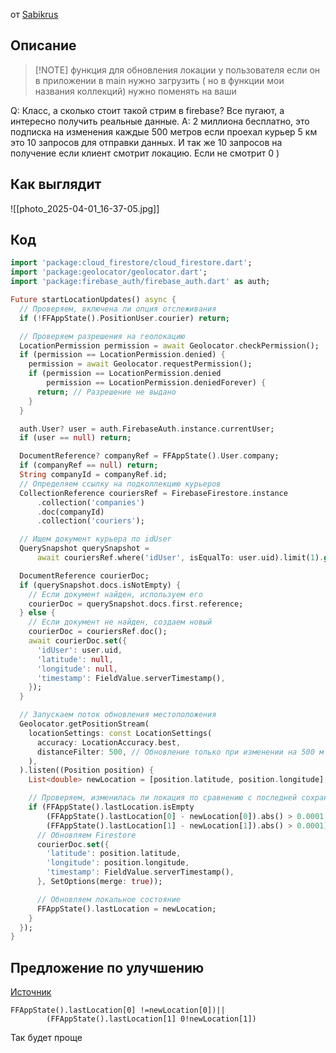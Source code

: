 
от [Sabikrus](https://t.me/flutterflow_rus/24030/52503)

## Описание

> [!NOTE] функция для обновления локации у пользователя если он в приложении 
>  в main нужно загрузить ( но в функции мои названия коллекций) нужно поменять на ваши

Q: Класс, а сколько стоит такой стрим в firebase? Все пугают, а интересно получить реальные данные.
A: 2 миллиона бесплатно, это подписка на изменения каждые 500 метров если проехал курьер 5 км это 10 запросов для отправки данных. И так же 10 запросов на получение если клиент смотрит локацию. Если не смотрит 0 )
## Как выглядит
![[photo_2025-04-01_16-37-05.jpg]]

## Код
```dart
import 'package:cloud_firestore/cloud_firestore.dart';
import 'package:geolocator/geolocator.dart';
import 'package:firebase_auth/firebase_auth.dart' as auth;

Future startLocationUpdates() async {
  // Проверяем, включена ли опция отслеживания
  if (!FFAppState().PositionUser.courier) return;

  // Проверяем разрешения на геолокацию
  LocationPermission permission = await Geolocator.checkPermission();
  if (permission == LocationPermission.denied) {
    permission = await Geolocator.requestPermission();
    if (permission == LocationPermission.denied 
        permission == LocationPermission.deniedForever) {
      return; // Разрешение не выдано
    }
  }

  auth.User? user = auth.FirebaseAuth.instance.currentUser;
  if (user == null) return;

  DocumentReference? companyRef = FFAppState().User.company;
  if (companyRef == null) return;
  String companyId = companyRef.id;
  // Определяем ссылку на подколлекцию курьеров
  CollectionReference couriersRef = FirebaseFirestore.instance
      .collection('companies')
      .doc(companyId)
      .collection('couriers');

  // Ищем документ курьера по idUser
  QuerySnapshot querySnapshot =
      await couriersRef.where('idUser', isEqualTo: user.uid).limit(1).get();

  DocumentReference courierDoc;
  if (querySnapshot.docs.isNotEmpty) {
    // Если документ найден, используем его
    courierDoc = querySnapshot.docs.first.reference;
  } else {
    // Если документ не найден, создаем новый
    courierDoc = couriersRef.doc();
    await courierDoc.set({
      'idUser': user.uid,
      'latitude': null,
      'longitude': null,
      'timestamp': FieldValue.serverTimestamp(),
    });
  }

  // Запускаем поток обновления местоположения
  Geolocator.getPositionStream(
    locationSettings: const LocationSettings(
      accuracy: LocationAccuracy.best,
      distanceFilter: 500, // Обновление только при изменении на 500 м
    ),
  ).listen((Position position) {
    List<double> newLocation = [position.latitude, position.longitude];

    // Проверяем, изменилась ли локация по сравнению с последней сохраненной
    if (FFAppState().lastLocation.isEmpty 
        (FFAppState().lastLocation[0] - newLocation[0]).abs() > 0.0001 ||
        (FFAppState().lastLocation[1] - newLocation[1]).abs() > 0.0001) {
      // Обновляем Firestore
      courierDoc.set({
        'latitude': position.latitude,
        'longitude': position.longitude,
        'timestamp': FieldValue.serverTimestamp(),
      }, SetOptions(merge: true));

      // Обновляем локальное состояние
      FFAppState().lastLocation = newLocation;
    }
  });
}
```

## Предложение по улучшению
[Источник](https://t.me/flutterflow_rus/12427/52516)
```
FFAppState().lastLocation[0] !=newLocation[0])||
        (FFAppState().lastLocation[1] 0!newLocation[1])
```   
Так будет проще